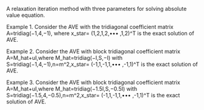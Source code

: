 A relaxation iteration method with three parameters for solving absolute value equation.

Example 1. Consider the AVE with the tridiagonal coefficient matrix A=tridiag(−1,4,−1), where x_star= (1,2,1,2,••• ,1,2)^T is the exact solution of AVE.

Example 2. Consider the AVE with block tridiagonal coefficient matrix A=M_hat+uI,where M_hat=tridiag(−I,S,−I) with S=tridiag(−1,4,−1),n=m^2,x_star= (-1,1,-1,1,••• ,-1,1)^T is the exact solution of AVE.

Example 3. Consider the AVE with block tridiagonal coefficient matrix A=M_hat+uI,where M_hat=tridiag(−1.5I,S,−0.5I) with S=tridiag(−1.5,4,−0.5),n=m^2,x_star= (-1,1,-1,1,••• ,-1,1)^T is the exact solution of AVE.
